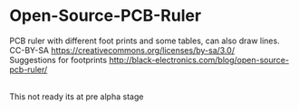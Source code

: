 Open-Source-PCB-Ruler
=====================

PCB ruler with different foot prints and some tables, can also draw lines.
<br>
CC-BY-SA https://creativecommons.org/licenses/by-sa/3.0/
<br>
Suggestions for footprints
http://black-electronics.com/blog/open-source-pcb-ruler/

<br>
This not ready its at pre alpha stage
